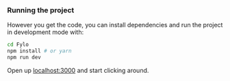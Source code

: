 ### Running the project

However you get the code, you can install dependencies and run the project in development mode with:

```bash
cd Fylo
npm install # or yarn
npm run dev
```

Open up [localhost:3000](http://localhost:3000) and start clicking around.
